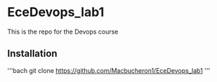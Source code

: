 # EceDevops_lab1

This is the repo for the Devops course 

##

## Installation

'''bach
git clone https://github.com/Macbucheron1/EceDevops_lab1
'''
